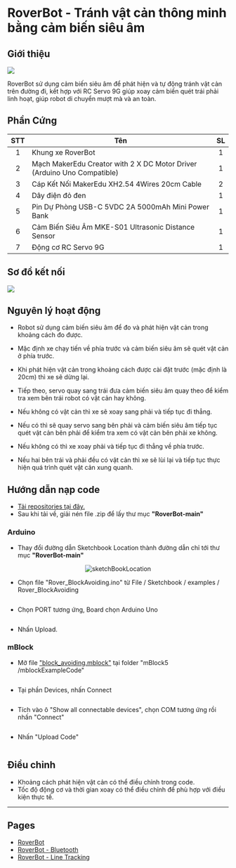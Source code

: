 # RoverBot - Tránh vật cản thông minh bằng cảm biến siêu âm

## Giới thiệu

![](/image/obstacleAvoiding_truocCheoTrai_logo.png)

RoverBot sử dụng cảm biến siêu âm để phát hiện và tự động tránh vật cản trên đường đi, kết hợp với RC Servo 9G giúp xoay cảm biến quét trái phải linh hoạt, giúp robot di chuyển mượt mà và an toàn.

## Phần Cứng

| STT | Tên                                                                     | SL |
|:---:|-------------------------------------------------------------------------|:--:|
|  1  | Khung xe RoverBot                                                       |  1 |
|  2  | Mạch MakerEdu Creator with 2 X DC Motor Driver (Arduino Uno Compatible) |  1 |
|  3  | Cáp Kết Nối MakerEdu XH2.54 4Wires 20cm Cable                           |  2 |
|  4  | Dây điện đỏ đen                                                         |  1 |
|  5  | Pin Dự Phòng USB-C 5VDC 2A 5000mAh Mini Power Bank                      |  1 |
|  6  | Cảm Biến Siêu Âm MKE-S01 Ultrasonic Distance Sensor                     |  1 |
| 7   | Động cơ RC Servo 9G                                                     |  1 |

## Sơ đồ kết nối

![](/image/cirkit_obstacleAvoiding.png)

## Nguyên lý hoạt động

- Robot sử dụng cảm biến siêu âm để đo và phát hiện vật cản trong khoảng cách đo được.

- Mặc định xe chạy tiến về phía trước và cảm biến siêu âm sẽ quét vật cản ở phía trước.

- Khi phát hiện vật cản trong khoảng cách được cài đặt trước (mặc định là 20cm) thì xe sẽ dừng lại.

- Tiếp theo, servo quay sang trái đưa cảm biến siêu âm quay theo để kiểm tra xem bên trái robot có vật cản hay không.

- Nếu không có vật cản thì xe sẽ xoay sang phải và tiếp tục đi thẳng.

- Nếu có thì sẽ quay servo sang bên phải và cảm biến siêu âm tiếp tục quét vật cản bên phải để kiểm tra xem có vật cản bên phải xe không.

- Nếu không có thì xe xoay phải và tiếp tục đi thẳng về phía trước.

- Nếu hai bên trái và phải đều có vật cản thì xe sẽ lùi lại và tiếp tục thực hiện quá trình quét vật cản xung quanh.

## Hướng dẫn nạp code

- [Tải repositories tại đây.](https://github.com/makerlabvn/RoverBot/archive/refs/heads/main.zip)
- Sau khi tải về, giải nén file .zip để lấy thư mục **"RoverBot-main"**

### Arduino

- Thay đổi đường dẫn Sketchbook Location thành đường dẫn chỉ tới thư mục **"RoverBot-main"**

<div align="center">
    <img src="../../image/sketchBookLoc.png" alt="sketchBookLocation">
</div>

- Chọn file "Rover_BlockAvoiding.ino" từ File / Sketchbook / examples / Rover_BlockAvoiding

<div align="center">
    <img src="../../image/blockAvoidingExample.png" alt="">
</div>

- Chọn PORT tương ứng, Board chọn Arduino Uno

<div align="center">
    <img src="../../image/boardArduinoUno.png" alt="">
</div>

- Nhấn Upload.

### mBlock

- Mở file ["block_avoiding.mblock"](../../mBlock5/mblockExampleCode/block_avoiding.mblock) tại folder "mBlock5 /mblockExampleCode"

<div align="center">
    <img src="../../image/blockAvoidingExampleMblock.png" alt="">
</div>

- Tại phần Devices, nhấn Connect

<div align="center">
    <img src="../../image/mblockConnect.png" alt="">
</div>

- Tích vào ô "Show all connectable devices", chọn COM tương ứng rồi nhấn "Connect"

<div align="center">
    <img src="../../image/mblockShowAllConnectAble.png" alt="">
</div>

- Nhấn "Upload Code"

<div align="center">
    <img src="../../image/mblockUpload.png" alt="">
</div>

## Điều chỉnh

- Khoảng cách phát hiện vật cản có thể điều chỉnh trong code.
- Tốc độ động cơ và thời gian xoay có thể điều chỉnh để phù hợp với điều kiện thực tế.

---

## Pages

- [RoverBot](/README.md)
- [RoverBot - Bluetooth](/examples/Rover_Bluetooth/readme.md)
- [RoverBot - Line Tracking](/examples/Rover_LineTracking/readme.md)

